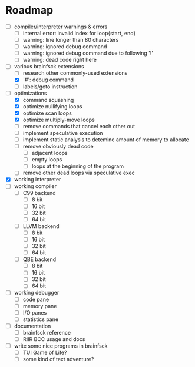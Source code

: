 # Roadmap

- [ ] compiler/interpreter warnings & errors
	- [ ] internal error: invalid index for loop{start, end}
	- [ ] warning: line longer than 80 characters
	- [ ] warning: ignored debug command
	- [ ] warning: ignored debug command due to following '!'
	- [ ] warning: dead code right here
- [ ] various brainfsck extensions
	- [ ] research other commonly-used extensions
	- [x] '#': debug command
	- [ ] labels/goto instruction
- [ ] optimizations
	- [x] command squashing
	- [x] optimize nullifying loops
	- [x] optimize scan loops
	- [x] optimize multiply-move loops
	- [ ] remove commands that cancel each other out
	- [ ] implement speculative execution
	- [ ] implement static analysis to detemine
	      amount of memory to allocate
	- [ ] remove obviously dead code
		- [ ] adjacent loops
		- [ ] empty loops
		- [ ] loops at the beginning of the program
	- [ ] remove other dead loops via speculative exec
- [x] working interpreter
- [ ] working compiler
	- [ ] C99 backend
		- [ ] 8 bit
		- [ ] 16 bit
		- [ ] 32 bit
		- [ ] 64 bit
	- [ ] LLVM backend
		- [ ] 8 bit
		- [ ] 16 bit
		- [ ] 32 bit
		- [ ] 64 bit
	- [ ] QBE backend
		- [ ] 8 bit
		- [ ] 16 bit
		- [ ] 32 bit
		- [ ] 64 bit
- [ ] working debugger
	- [ ] code pane
	- [ ] memory pane
	- [ ] I/O panes
	- [ ] statistics pane
- [ ] documentation
	- [ ] brainfsck reference
	- [ ] RIIR BCC usage and docs
- [ ] write some nice programs in brainfsck
	- [ ] TUI Game of Life?
	- [ ] some kind of text adventure?
